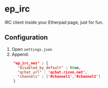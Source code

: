# ep_irc

IRC client inside your Etherpad page, just for fun.

## Configuration

1. Open `settings.json`
2. Append:
```json
    "ep_irc_nex" : {
      "disabled_by_default" : true,
      "qchat_url" : 'qchat.rizon.net',
      "channels" : ['#channel1','#channel2']
    }
```